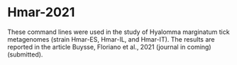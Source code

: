 # Hmar-2021
These command lines were used in the study of Hyalomma marginatum tick metagenomes (strain Hmar-ES, Hmar-IL, and Hmar-IT). The results are reported in the article Buysse, Floriano et al., 2021 (journal in coming) (submitted). 
